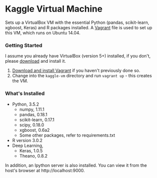 Kaggle Virtual Machine
================================
Sets up a VirtualBox VM with the essential Python (pandas, scikit-learn, xgboost, Keras) and R packages installed.
A [Vagrant](https://www.vagrantup.com/) file is used to set up this VM, which runs on Ubuntu 14.04.

### Getting Started
I assume you already have VirtualBox (version 5+) installed, if you don't, please [download](https://www.virtualbox.org/wiki/Downloads) and install it.

1. [Download and install Vagrant](http://www.vagrantup.com/downloads.html) if you haven't previously done so.
2. Change into the `kaggle-vm` directory and run `vagrant up` - this creates the VM.

### What's Installed

- Python, 3.5.2
  - numpy, 1.11.1
  - pandas, 0.18.1
  - scikit-learn, 0.17.1
  - scipy, 0.18.0
  - xgboost, 0.6a2
  - Some other packages, refer to requirements.txt
- R version 3.0.2
- Deep Learning,
  - Keras, 1.0.5
  - Theano, 0.8.2

In addition, an Ipython server is also installed. You can view it from the host's browser at http://localhost:9000.

